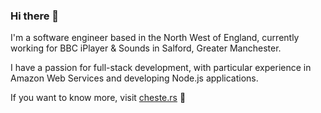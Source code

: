 ### Hi there 👋

I'm a software engineer based in the North West of England, currently working
for BBC iPlayer & Sounds in Salford, Greater Manchester.

I have a passion for full-stack development, with particular experience in
Amazon Web Services and developing Node.js applications.

If you want to know more, visit [cheste.rs](https://cheste.rs) 🙂
